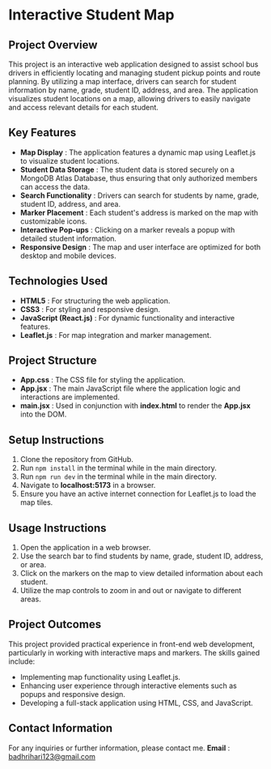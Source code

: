 ﻿# Interactive Student Map

## Project Overview

This project is an interactive web application designed to assist school bus drivers in efficiently locating and managing student pickup points and route planning. By utilizing a map interface, drivers can search for student information by name, grade, student ID, address, and area. The application visualizes student locations on a map, allowing drivers to easily navigate and access relevant details for each student.

## Key Features

* **Map Display** : The application features a dynamic map using Leaflet.js to visualize student locations.
* **Student Data Storage** : The student data is stored securely on a MongoDB Atlas Database, thus ensuring that only authorized members can access the data.
* **Search Functionality** : Drivers can search for students by name, grade, student ID, address, and area.
* **Marker Placement** : Each student's address is marked on the map with customizable icons.
* **Interactive Pop-ups** : Clicking on a marker reveals a popup with detailed student information.
* **Responsive Design** : The map and user interface are optimized for both desktop and mobile devices.

## Technologies Used

* **HTML5** : For structuring the web application.
* **CSS3** : For styling and responsive design.
* **JavaScript (React.js)** : For dynamic functionality and interactive features.
* **Leaflet.js** : For map integration and marker management.

## Project Structure

* **App.css** : The CSS file for styling the application.
* **App.jsx** : The main JavaScript file where the application logic and interactions are implemented.
* **main.jsx** : Used in conjunction with **index.html** to render the **App.jsx** into the DOM.

## Setup Instructions

1. Clone the repository from GitHub.
2. Run `npm install` in the terminal while in the main directory.
3. Run `npm run dev` in the terminal while in the main directory.
4. Navigate to **localhost:5173** in a browser.
5. Ensure you have an active internet connection for Leaflet.js to load the map tiles.

## Usage Instructions

1. Open the application in a web browser.
2. Use the search bar to find students by name, grade, student ID, address, or area.
3. Click on the markers on the map to view detailed information about each student.
4. Utilize the map controls to zoom in and out or navigate to different areas.

## Project Outcomes

This project provided practical experience in front-end web development, particularly in working with interactive maps and markers. The skills gained include:

* Implementing map functionality using Leaflet.js.
* Enhancing user experience through interactive elements such as popups and responsive design.
* Developing a full-stack application using HTML, CSS, and JavaScript.

## Contact Information

For any inquiries or further information, please contact me. **Email** : [badhrihari123@gmail.com](mailto:badhrihari123@gmail.com)
